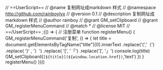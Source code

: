 // ==UserScript==
// @name         复制网址成markdown 样式
// @namespace    http://github.com/rainboylvx
// @version      0.1
// @description  复制网址成markdown 样式
// @author       rainboy
// @grant        GM_setClipboard
// @grant        GM_registerMenuCommand
// @match        *
// @license      MIT
// ==/UserScript==
;(() => {
  // 注册菜单
  function registerMenu() {
    GM_registerMenuCommand('复制', () => {
      let title = document.getElementsByTagName("title")[0].innerText
        .replace('(','（')
        .replace( ')' , '）')
        .replace( '[', '「')
        .replace(']', '」')
      console.log(title)
      GM_setClipboard(`[${title}](${window.location.href})`,'text')
    })
  }
  registerMenu()
})()
